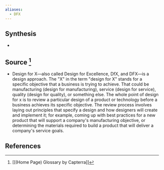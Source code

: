 ```yaml
---
aliases:
  - DFX
---
```

## Synthesis
- 
## Source [^1]
- Design for X—also called Design for Excellence, DfX, and DFX—is a design approach. The "X" in the term "design for X" stands for a specific objective that a business is trying to achieve. That could be manufacturing (design for manufacturing), service (design for service), quality (design for quality), or something else. The whole point of design for x is to review a particular design of a product or technology before a business achieves its specific objective. The review process involves laying out principles that specify a design and how designers will create and implement it; for example, coming up with best practices for a new product that will support a company's manufacturing objective, or determining the materials required to build a product that will deliver a company's service goals.
## References

[^1]: [[(Home Page) Glossary by Capterra]]